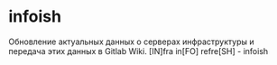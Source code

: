 # infoish

Обновление актуальных данных о серверах инфраструктуры и передача этих данных  в Gitlab Wiki. 
[IN]fra in[FO] refre[SH] - infoish